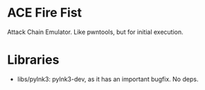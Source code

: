 # ACE Fire Fist 

Attack Chain Emulator. Like pwntools, but for initial execution. 



# Libraries

* libs/pylnk3: pylnk3-dev, as it has an important bugfix. No deps. 

